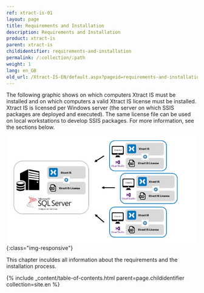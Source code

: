 ```yaml
---
ref: xtract-is-01
layout: page
title: Requirements and Installation
description: Requirements and Installation
product: xtract-is
parent: xtract-is
childidentifier: requirements-and-installation
permalink: /:collection/:path
weight: 1
lang: en_GB
old_url: /Xtract-IS-EN/default.aspx?pageid=requirements-and-installation
---
```

The following graphic shows on which computers Xtract IS must be installed and on which computers a valid Xtract IS license must be installed. Xtract IS is licensed per Windows server (the server on which SSIS packages are deployed and executed). The same license file can be used on local workstations to develop SSIS packages. For more information, see the sections below.

![client_Server_architecture_xis_final](/img/content/xis/client_server_xis.png){:class="img-responsive"}

This chapter inculdes all information about the requirements and the installation process.

{% include _content/table-of-contents.html parent=page.childidentifier collection=site.en %}
